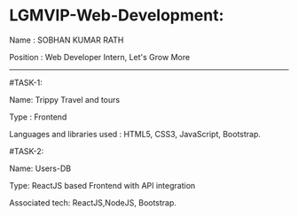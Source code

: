 # LGMVIP-Web-Development:
Name : SOBHAN KUMAR RATH

Position : Web Developer Intern, Let's Grow More

--------------------------------------------------------------

#TASK-1:

Name: Trippy Travel and tours

Type : Frontend

Languages and libraries used : HTML5, CSS3, JavaScript, Bootstrap.






#TASK-2:

Name: Users-DB

Type: ReactJS based Frontend with API integration

Associated tech: ReactJS,NodeJS, Bootstrap.




